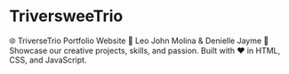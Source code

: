 # TriversweeTrio
🌐 TriverseTrio Portfolio Website 👥 Leo John Molina &amp; Denielle Jayme 🚀 Showcase our creative projects, skills, and passion. Built with ❤️ in HTML, CSS, and JavaScript.

